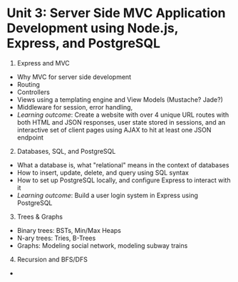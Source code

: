 # Unit 3: Server Side MVC Application Development using Node.js, Express, and PostgreSQL

1. Express and MVC
 - Why MVC for server side development
 - Routing
 - Controllers
 - Views using a templating engine and View Models (Mustache? Jade?)
 - Middleware for session, error handling, 
 - *Learning outcome*: Create a website with over 4 unique URL routes with both HTML and JSON responses, user state stored in sessions, and an interactive set of client pages using AJAX to hit at least one JSON endpoint
2. Databases, SQL, and PostgreSQL
 - What a database is, what "relational" means in the context of databases
 - How to insert, update, delete, and query using SQL syntax
 - How to set up PostgreSQL locally, and configure Express to interact with it
 - *Learning outcome*: Build a user login system in Express using PostgreSQL
3. Trees & Graphs
 - Binary trees: BSTs, Min/Max Heaps
 - N-ary trees: Tries, B-Trees
 - Graphs: Modeling social network, modeling subway trains
4. Recursion and BFS/DFS
 - 
